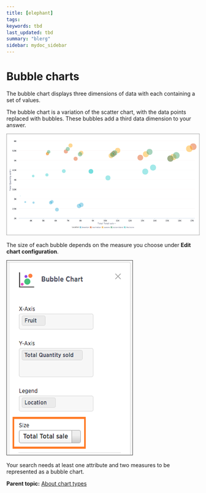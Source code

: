 ```yaml
---
title: [elephant]
tags: 
keywords: tbd
last_updated: tbd
summary: "blerg"
sidebar: mydoc_sidebar
---
```

# Bubble charts

The bubble chart displays three dimensions of data with each containing a set of values.

The bubble chart is a variation of the scatter chart, with the data points replaced with bubbles. These bubbles add a third data dimension to your answer.

 ![](../../../images/bubble_chart_example.png "Bubble chart example") 

The size of each bubble depends on the measure you choose under **Edit chart configuration**.

 ![](../../../images/bubble_chart_size.png "Bubble size dropdown") 

Your search needs at least one attribute and two measures to be represented as a bubble chart.

**Parent topic:** [About chart types](../../../pages/end_user_guide/end_user_search/about_chart_types.html)

